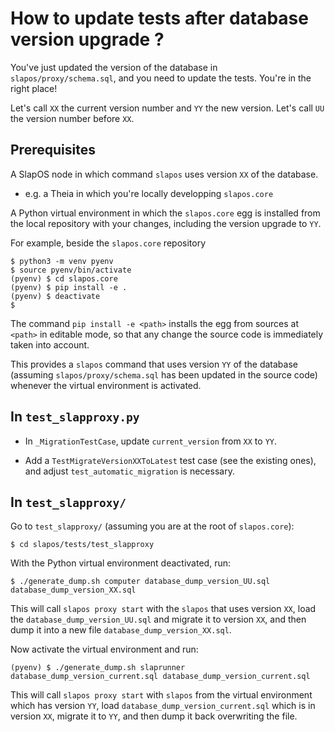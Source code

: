 # How to update tests after database version upgrade ?

You've just updated the version of the database in `slapos/proxy/schema.sql`,
and you need to update the tests. You're in the right place!

Let's call `XX` the current version number and `YY` the new version.
Let's call `UU` the version number before `XX`.


## Prerequisites

A SlapOS node in which command `slapos` uses version `XX` of the database.
- e.g. a Theia in which you're locally developping `slapos.core`

A Python virtual environment in which the `slapos.core` egg is installed
from the local repository with your changes, including the version upgrade
to `YY`.

For example, beside the `slapos.core` repository

```
$ python3 -m venv pyenv
$ source pyenv/bin/activate
(pyenv) $ cd slapos.core
(pyenv) $ pip install -e .
(pyenv) $ deactivate
$
```

The command `pip install -e <path>` installs the egg from sources at `<path>`
in editable mode, so that any change the source code is immediately taken
into account.

This provides a `slapos` command that uses version `YY` of the database
(assuming `slapos/proxy/schema.sql` has been updated in the source code)
whenever the virtual environment is activated.


## In `test_slapproxy.py`

- In `_MigrationTestCase`, update `current_version` from `XX` to `YY`.

- Add a `TestMigrateVersionXXToLatest` test case (see the existing ones),
  and adjust `test_automatic_migration` is necessary.


## In `test_slapproxy/`

Go to `test_slapproxy/` (assuming you are at the root of `slapos.core`):

```
$ cd slapos/tests/test_slapproxy
```

With the Python virtual environment deactivated, run:

```
$ ./generate_dump.sh computer database_dump_version_UU.sql database_dump_version_XX.sql
```

This will call `slapos proxy start` with the `slapos` that uses version `XX`,
load the `database_dump_version_UU.sql` and migrate it to version `XX`, and
then dump it into a new file `database_dump_version_XX.sql`.

Now activate the virtual environment and run:
```
(pyenv) $ ./generate_dump.sh slaprunner database_dump_version_current.sql database_dump_version_current.sql
```

This will call `slapos proxy start` with `slapos` from the virtual environment
which has version `YY`, load `database_dump_version_current.sql` which is in
version `XX`, migrate it to `YY`, and then dump it back overwriting the file.
